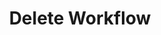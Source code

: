 ---
title: Delete Workflow
excerpt: Permanently deletes a [Workflow](#schema_workflow). It cannot be undone.
api:
  file: botpress-api.json
  operationId: deleteWorkflow
deprecated: false
hidden: true
metadata:
  title: ''
  description: ''
  robots: index
next:
  description: ''
---